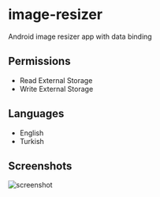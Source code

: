 # image-resizer
Android image resizer app with data binding

## Permissions
- Read External Storage
- Write External Storage

## Languages
- English
- Turkish

## Screenshots
![screenshot](https://img001.prntscr.com/file/img001/Adzg7X5tRZKLk6oy6GN_-w.jpg)
